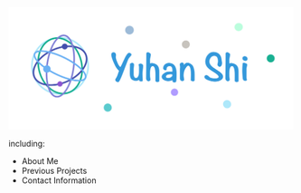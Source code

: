 [![missy shi's header](https://github.com/missystem/missystem/blob/main/images/Note%20Nov%201%2C%202020.png)](https://www.missyshi.com)

including:  
* About Me  
* Previous Projects  
* Contact Information
